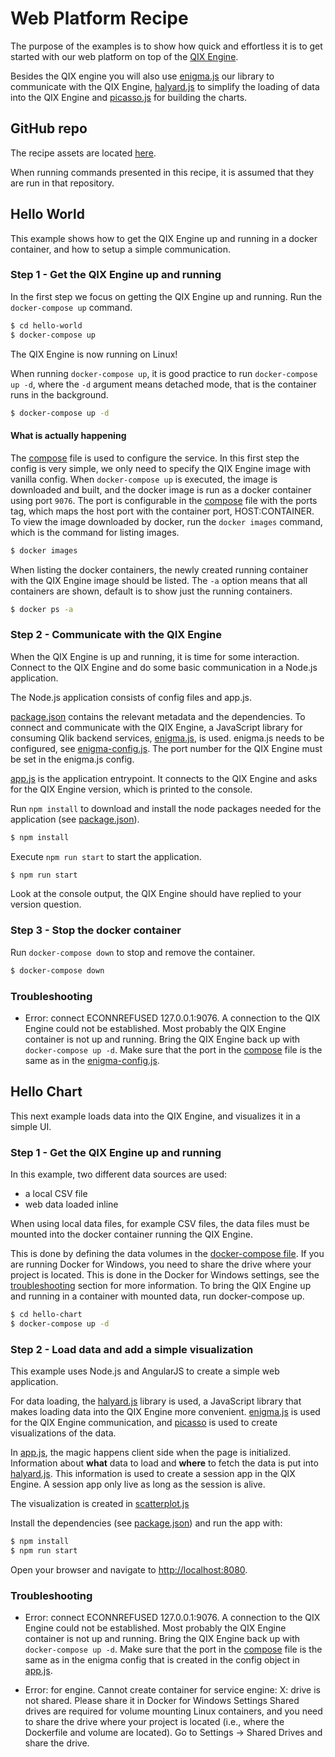 # Web Platform Recipe

The purpose of the examples is to show how quick and effortless it is to get started with our web platform
on top of the [QIX Engine](../services/qix-engine.md).

Besides the QIX engine you will also use [enigma.js](https://github.com/qlik-oss/enigma.js) our library to communicate with the QIX Engine,
[halyard.js](https://github.com/qlik-oss/enigma.js) to simplify the loading of data into the QIX Engine
and [picasso.js](https://github.com/qlik-ea/picasso.js) for building the charts.

## GitHub repo

The recipe assets are located [here](https://github.com/qlik-ea/getting-started-with-web-platform).

When running commands presented in this recipe, it is assumed that they are run in that repository.

## Hello World
This example shows how to get the QIX Engine up and running in a docker container, and
how to setup a simple communication.

### Step 1 - Get the QIX Engine up and running
In the first step we focus on getting the QIX Engine up and running. Run the `docker-compose up` command.

```bash
$ cd hello-world
$ docker-compose up
```
The QIX Engine is now running on Linux!

When running `docker-compose up`, it is good practice to run `docker-compose up -d`, where
the `-d` argument means detached mode, that is the container runs in the background.

```bash
$ docker-compose up -d
```

#### What is actually happening
The [compose](docker-compose.yml) file is used to configure the service. In this first step the config is
very simple, we only need to specify the QIX Engine image with vanilla config. When `docker-compose up` is executed,
the image is downloaded and built, and the docker image is run as a docker container using port `9076`. The port
is configurable in the [compose](docker-compose.yml) file with the ports tag, which maps the host port with
the container port, HOST:CONTAINER. To view the image downloaded by docker, run the `docker images` command, which is the command for listing images.

```bash
$ docker images
```

When listing the docker containers, the newly created running container with the QIX Engine image should be listed.
The `-a` option means that all containers are shown, default is to show just the running containers.

```bash
$ docker ps -a
```

### Step 2 - Communicate with the QIX Engine
When the QIX Engine is up and running, it is time for some interaction. Connect to the QIX Engine
and do some basic communication in a Node.js application.

The Node.js application consists of config files and app.js.

[package.json](package.json) contains the relevant metadata and the dependencies.
To connect and communicate with the QIX Engine, a JavaScript library for consuming
Qlik backend services, [enigma.js](https://github.com/qlik-oss/enigma.js), is used.
enigma.js needs to be configured, see [enigma-config.js](enigma-config.js). The port
number for the QIX Engine must be set in the enigma.js config.

[app.js](app.js) is the application entrypoint. It connects to the QIX Engine and asks for the
QIX Engine version, which is printed to the console.

Run `npm install` to download and install the node packages needed for the application (see [package.json](package.json)).

```bash
$ npm install
```

Execute `npm run start` to start the application.

```bash
$ npm run start
```

Look at the console output, the QIX Engine should have replied to your version question.

### Step 3 - Stop the docker container
Run `docker-compose down` to stop and remove the container.

```bash
$ docker-compose down
```

### Troubleshooting

- Error: connect ECONNREFUSED 127.0.0.1:9076.
A connection to the QIX Engine could not be established. Most probably the QIX Engine container is not
up and running. Bring the QIX Engine back up with `docker-compose up -d`.
Make sure that the port in the [compose](docker-compose.yml) file is the same as in the
[enigma-config.js](enigma-config.js).

## Hello Chart
This next example loads data into the QIX Engine, and visualizes it in a simple UI.

### Step 1 - Get the QIX Engine up and running
In this example, two different data sources are used:
+ a local CSV file
+ web data loaded inline

When using local data files, for example CSV files, the data files must be mounted into the docker container running the QIX Engine.

This is done by defining the data volumes in the [docker-compose file](docker-compose.yml). If you are running Docker for Windows, you
need to share the drive where your project is located. This is done in the Docker for Windows settings, see
the [troubleshooting](#troubleshooting) section for more information. To bring the QIX Engine up and running in
a container with mounted data, run docker-compose up.

```bash
$ cd hello-chart
$ docker-compose up -d
```

### Step 2 - Load data and add a simple visualization
This example uses Node.js and AngularJS to create a simple web application.

For data loading, the [halyard.js](https://github.com/qlik-oss/halyard.js) library is used,
a JavaScript library that makes loading data into the QIX Engine more convenient.
[enigma.js](https://github.com/qlik-oss/enigma.js) is used for the QIX Engine communication, and
[picasso](https://github.com/qlik-trial/picasso.js) is used to create visualizations of the data.

In [app.js](src/app.js), the magic happens client side when the page is initialized. Information
about __what__ data to load and __where__ to fetch the data is put into [halyard.js](https://github.com/qlik-oss/halyard.js).
This information is used to create a session app in the QIX Engine. A session app only live as long as the session is alive.

The visualization is created in [scatterplot.js](src/scatterplot.js)

Install the dependencies (see [package.json](package.json)) and run the app with:

```bash
$ npm install
$ npm run start
```

Open your browser and navigate to [http://localhost:8080](http://localhost:8080).

### Troubleshooting

- Error: connect ECONNREFUSED 127.0.0.1:9076.
A connection to the QIX Engine could not be established. Most probably the QIX Engine container is not
up and running. Bring the QIX Engine back up with `docker-compose up -d`.
Make sure that the port in the [compose](docker-compose.yml) file is the same as in the enigma config that
is created in the config object in [app.js](src/app.js).

-  Error: for engine. Cannot create container for service engine: X: drive is not shared. Please share it in Docker for Windows Settings
Shared drives are required for volume mounting Linux containers, and you need to share the drive where your project is
located (i.e., where the Dockerfile and volume are located). Go to Settings -> Shared Drives and share the drive.

